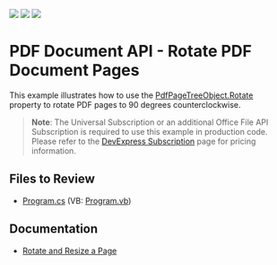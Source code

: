 <!-- default badges list -->
![](https://img.shields.io/endpoint?url=https://codecentral.devexpress.com/api/v1/VersionRange/128595676/21.2.3%2B)
[![](https://img.shields.io/badge/Open_in_DevExpress_Support_Center-FF7200?style=flat-square&logo=DevExpress&logoColor=white)](https://supportcenter.devexpress.com/ticket/details/T114305)
[![](https://img.shields.io/badge/📖_How_to_use_DevExpress_Examples-e9f6fc?style=flat-square)](https://docs.devexpress.com/GeneralInformation/403183)
<!-- default badges end -->
<!-- default file list -->

# PDF Document API - Rotate PDF Document Pages

This example illustrates how to use the [PdfPageTreeObject.Rotate](https://docs.devexpress.com/OfficeFileAPI/DevExpress.Pdf.PdfPageTreeObject.Rotate) property to rotate PDF pages to 90 degrees counterclockwise.

> **Note**:
> The Universal Subscription or an additional Office File API Subscription is required to use this example in production code. Please refer to the [DevExpress Subscription](https://www.devexpress.com/Subscriptions/) page for pricing information.

## Files to Review 

* [Program.cs](./CS/PdfPageRotationExample/Program.cs) (VB: [Program.vb](./VB/PdfPageRotationExample/Program.vb))

## Documentation

* [Rotate and Resize a Page](https://docs.devexpress.com/OfficeFileAPI/119762/pdf-document-api/document-manipulation/page-manipulation#rotate-and-resize-a-page)
